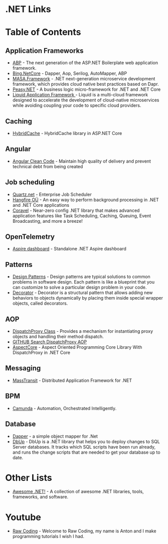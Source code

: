 # .NET Links

# Table of Contents

## Application Frameworks
  * [ABP](https://github.com/abpframework/abp) - The next generation of the ASP.NET Boilerplate web application framework.
  * [Bing.NetCore](https://github.com/bing-framework/Bing.NetCore) - Dapper, Aop, Serilog, AutoMapper, ABP
  * [MASA.Framework](https://github.com/masastack/MASA.Framework) - .NET next-generation microservice development framework, which provides cloud native best practices based on Dapr.
  * [Peasy.NET](https://github.com/peasy/Peasy.NET) - A business logic micro-framework for .NET and .NET Core
  * [Liquid Application Framework
](https://github.com/Avanade/Liquid-Application-Framework) - Liquid is a multi-cloud framework designed to accelerate the development of cloud-native microservices while avoiding coupling your code to specific cloud providers.

## Caching
  * [HybridCache](https://learn.microsoft.com/en-us/aspnet/core/performance/caching/hybrid) - HybridCache library in ASP.NET Core

## Angular
  * [Angular Clean Code](https://github.com/lubkoKuzenko/angular-clean-code) - Maintain high quality of delivery and prevent technical debt from being created

## Job scheduling
 * [Quartz.net](https://github.com/quartznet/quartznet) - Enterprise Job Scheduler
 * [Hangfire OÜ](https://github.com/HangfireIO) - An easy way to perform background processing in .NET and .NET Core applications
 * [Coravel](https://github.com/jamesmh/coravel) - Near-zero config .NET library that makes advanced application features like Task Scheduling, Caching, Queuing, Event Broadcasting, and more a breeze!

## OpenTelemetry
  * [Aspire dashboard](https://learn.microsoft.com/en-us/dotnet/aspire/fundamentals/dashboard/standalone) - Standalone .NET Aspire dashboard

## Patterns
 * [Design Patterns](https://refactoring.guru/design-patterns) - Design patterns are typical solutions to common problems in software design. Each pattern is like a blueprint that you can customize to solve a particular
design problem in your code.
 * [Decorator](https://refactoring.guru/design-patterns/decorator/csharp/example) - Decorator is a structural pattern that allows adding new behaviors to objects dynamically by placing them inside special wrapper objects, called decorators.

## AOP
 * [DispatchProxy Class](https://learn.microsoft.com/en-us/dotnet/api/system.reflection.dispatchproxy) - Provides a mechanism for instantiating proxy objects and handling their method dispatch.
 * [GITHUB Search DispatchProxy AOP](https://github.com/search?q=DispatchProxy%20AOP&type=repositories)
 * [AspectCore](https://github.com/yoldascevik/AspectCore/) - Aspect Oriented Programming Core Library With DispatchProxy in .NET Core

## Messaging
 * [MassTransit](https://github.com/MassTransit/MassTransit) - Distributed Application Framework for .NET

## BPM
 * [Camunda](https://camunda.com/) - Automation, Orchestrated Intelligently.

## Database
 * [Dapper](https://github.com/DapperLib/Dapper) -  a simple object mapper for .Net
 * [DbUp](https://github.com/DbUp/DbUp) - DbUp is a .NET library that helps you to deploy changes to SQL Server databases. It tracks which SQL scripts have been run already, and runs the change scripts that are needed to get your database up to date.


 
# Other Lists
  * [Awesome .NET!](https://github.com/quozd/awesome-dotnet/blob/master/README.md) - A collection of awesome .NET libraries, tools, frameworks, and software.

# Youtube
  * [Raw Coding](https://www.youtube.com/@RawCoding/videos) - Welcome to Raw Coding, my name is Anton and I make programming tutorials I wish I had.
